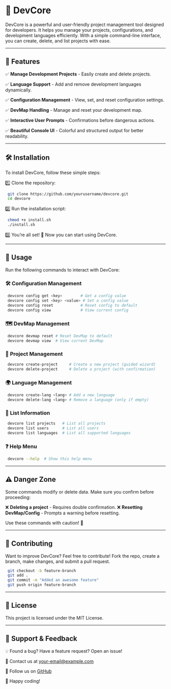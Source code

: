# 🚀 DevCore

DevCore is a powerful and user-friendly project management tool designed for developers. It helps you manage your projects, configurations, and development languages efficiently. With a simple command-line interface, you can create, delete, and list projects with ease.

---

## 📜 Features

✅ **Manage Development Projects** - Easily create and delete projects.

✅ **Language Support** - Add and remove development languages dynamically.

✅ **Configuration Management** - View, set, and reset configuration settings.

✅ **DevMap Handling** - Manage and reset your development map.

✅ **Interactive User Prompts** - Confirmations before dangerous actions.

✅ **Beautiful Console UI** - Colorful and structured output for better readability.

---

## 🛠️ Installation

To install DevCore, follow these simple steps:

1️⃣ Clone the repository:
```bash
 git clone https://github.com/yourusername/devcore.git
 cd devcore
```

2️⃣ Run the installation script:
```bash
 chmod +x install.sh
 ./install.sh
```

3️⃣ You’re all set! 🎉 Now you can start using DevCore.

---

## 🚀 Usage

Run the following commands to interact with DevCore:

### 🛠️ **Configuration Management**
```bash
 devcore config get <key>        # Get a config value
 devcore config set <key> <value> # Set a config value
 devcore config reset            # Reset config to default
 devcore config view             # View current config
```

### 🗺️ **DevMap Management**
```bash
 devcore devmap reset # Reset DevMap to default
 devcore devmap view  # View current DevMap
```

### 📂 **Project Management**
```bash
 devcore create-project     # Create a new project (guided wizard)
 devcore delete-project     # Delete a project (with confirmation)
```

### 🌍 **Language Management**
```bash
 devcore create-lang <lang> # Add a new language
 devcore delete-lang <lang> # Remove a language (only if empty)
```

### 📜 **List Information**
```bash
 devcore list projects   # List all projects
 devcore list users      # List all users
 devcore list languages  # List all supported languages
```

### ❓ **Help Menu**
```bash
 devcore --help  # Show this help menu
```

---

## ⚠️ Danger Zone

Some commands modify or delete data. Make sure you confirm before proceeding:

❌ **Deleting a project** - Requires double confirmation.
❌ **Resetting DevMap/Config** - Prompts a warning before resetting.

Use these commands with caution! 🚨

---

## 📝 Contributing

Want to improve DevCore? Feel free to contribute! Fork the repo, create a branch, make changes, and submit a pull request.

```bash
 git checkout -b feature-branch
 git add .
 git commit -m "Added an awesome feature"
 git push origin feature-branch
```

---

## 📜 License

This project is licensed under the MIT License.

---

## 💬 Support & Feedback

💡 Found a bug? Have a feature request? Open an issue!

📧 Contact us at [your-email@example.com](mailto:your-email@example.com)

🔗 Follow us on [GitHub](https://github.com/yourusername/devcore)

🚀 Happy coding!

